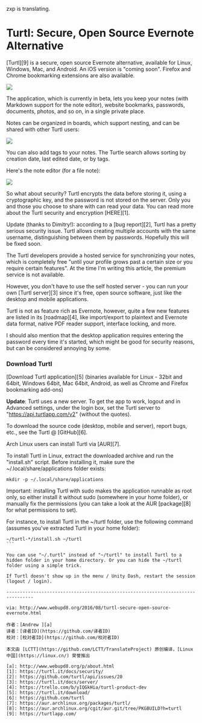 zxp is translating.

Turtl: Secure, Open Source Evernote Alternative
=============


[Turtl][9] is a secure, open source Evernote alternative, available for Linux, Windows, Mac, and Android. An iOS version is "coming soon". Firefox and Chrome bookmarking extensions are also available.

![](https://3.bp.blogspot.com/-cNoUUjaU4A0/V7MFKCasZJI/AAAAAAAAYTk/r7oWe-z_HB87hDvlKLViiiHUMfagnC6LQCLcB/s400/turtl-desktop-linux.png)

The application, which is currently in beta, lets you keep your notes (with Markdown support for the note editor), website bookmarks, passwords, documents, photos, and so on, in a single private place.

Notes can be organized in boards, which support nesting, and can be shared with other Turtl users:

![](https://2.bp.blogspot.com/-G-Ln3T1c2QA/V7MFmrqkukI/AAAAAAAAYTs/dXMPEB9MPREicixlEJlQVqg9SFjBX1pwgCLcB/s400/turtl-boards.png)

You can also add tags to your notes. The Turtle search allows sorting by creation date, last edited date, or by tags.

Here's the note editor (for a file note):

![](https://1.bp.blogspot.com/-8cNHV69iCWM/V7MFX7sBlMI/AAAAAAAAYTo/ZUVTYwiCSy8uzrVKdf6NcsQZlHtylIyvgCEw/s400/turtl-edit-note.png)

So what about security? Turtl encrypts the data before storing it, using a cryptographic key, and the password is not stored on the server. Only you and those you choose to share with can read your data. You can read more about the Turtl security and encryption [HERE][1].

Update (thanks to Dimitry!): according to a [bug report][2], Turtl has a pretty serious security issue. Turtl allows creating multiple accounts with the same username, distinguishing between them by passwords. Hopefully this will be fixed soon.

The Turtl developers provide a hosted service for synchronizing your notes, which is completely free "until your profile grows past a certain size or you require certain features". At the time I'm writing this article, the premium service is not available.

However, you don't have to use the self hosted server - you can run your own [Turtl server][3] since it's free, open source software, just like the desktop and mobile applications.

Turtl is not as feature rich as Evernote, however, quite a few new features are listed in its [roadmap][4], like import/export to plaintext and Evernote data format, native PDF reader support, interface locking, and more.

I should also mention that the desktop application requires entering the password every time it's started, which might be good for security reasons, but can be considered annoying by some.


### Download Turtl


[Download Turtl application][5] (binaries available for Linux - 32bit and 64bit, Windows 64bit, Mac 64bit, Android, as well as Chrome and Firefox bookmarking add-ons)

**Update**: Turtl uses a new server. To get the app to work, logout and in Advanced settings, under the login box, set the Turtl server to "https://api.turtlapp.com/v2" (without the quotes).

To download the source code (desktop, mobile and server), report bugs, etc., see the Turtl @ [GitHub][6].

Arch Linux users can install Turtl via [AUR][7].

To install Turtl in Linux, extract the downloaded archive and run the "install.sh" script. Before installing it, make sure the ~/.local/share/applications folder exists:

```
mkdir -p ~/.local/share/applications
```

Important: installing Turtl with sudo makes the application runnable as root only, so either install it without sudo (somewhere in your home folder), or manually fix the permissions (you can take a look at the AUR [package][8] for what permissions to set).

For instance, to install Turtl in the ~/turtl folder, use the following command (assumes you've extracted Turtl in your home folder):

````
~/turtl-*/install.sh ~/turtl
```

You can use "~/.turtl" instead of "~/turtl" to install Turtl to a hidden folder in your home directory. Or you can hide the ~/turtl folder using a simple trick.

If Turtl doesn't show up in the menu / Unity Dash, restart the session (logout / login).

--------------------------------------------------------------------------------

via: http://www.webupd8.org/2016/08/turtl-secure-open-source-evernote.html

作者：[Andrew ][a]
译者：[译者ID](https://github.com/译者ID)
校对：[校对者ID](https://github.com/校对者ID)

本文由 [LCTT](https://github.com/LCTT/TranslateProject) 原创编译，[Linux中国](https://linux.cn/) 荣誉推出

[a]: http://www.webupd8.org/p/about.html
[1]: https://turtl.it/docs/security/
[2]: https://github.com/turtl/api/issues/20
[3]: https://turtl.it/docs/server/
[4]: https://trello.com/b/yIQGkHia/turtl-product-dev
[5]: https://turtl.it/download/
[6]: https://github.com/turtl
[7]: https://aur.archlinux.org/packages/turtl/
[8]: https://aur.archlinux.org/cgit/aur.git/tree/PKGBUILD?h=turtl
[9]: https://turtlapp.com/
